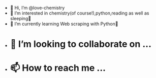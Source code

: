 - 👋 Hi, I’m @love-chemistry
- 👀 I’m interested in chemistry(of course!),python,reading as well as sleeping🐶
- 🌱 I’m currently learning Web scraping with Python📖
- # 💞️ I’m looking to collaborate on ...
- # 📫 How to reach me ...

<!---
love-chemistry/love-chemistry is a ✨ special ✨ repository because its `README.md` (this file) appears on your GitHub profile.
You can click the Preview link to take a look at your changes.
--->
